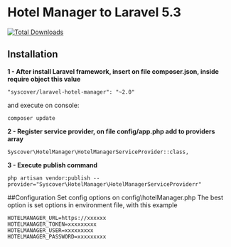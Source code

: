 # Hotel Manager to Laravel 5.3

[![Total Downloads](https://poser.pugx.org/syscover/laravel-hotel-manager/downloads)](https://packagist.org/packages/syscover/laravel-hotel-manager)

## Installation

**1 - After install Laravel framework, insert on file composer.json, inside require object this value**
```
"syscover/laravel-hotel-manager": "~2.0"
```
and execute on console:
```
composer update
```

**2 - Register service provider, on file config/app.php add to providers array**
```
Syscover\HotelManager\HotelManagerServiceProvider::class,
```

**3 - Execute publish command**
```
php artisan vendor:publish --provider="Syscover\HotelManager\HotelManagerServiceProviderr"
```

##Configuration
Set config options on config\hotelManager.php
The best option is set options in environment file, with this example
```
HOTELMANAGER_URL=https://xxxxxx
HOTELMANAGER_TOKEN=xxxxxxxxx
HOTELMANAGER_USER=xxxxxxxxx
HOTELMANAGER_PASSWORD=xxxxxxxxx
```